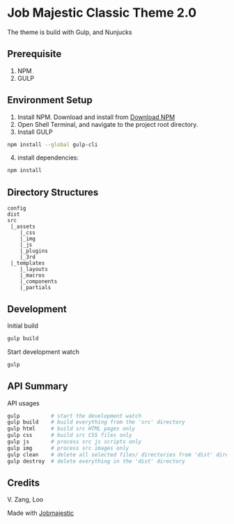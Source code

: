 # Job Majestic Classic Theme 2.0

The theme is build with Gulp, and Nunjucks

## Prerequisite

1. NPM
2. GULP

## Environment Setup

1. Install NPM. Download and install
   from [Download NPM](https://docs.npmjs.com/downloading-and-installing-node-js-and-npm)
2. Open Shell Terminal, and navigate to the project root directory.
3. Install GULP

```sh
npm install --global gulp-cli
```

4. install dependencies:

```sh
npm install
```

## Directory Structures

```
config
dist
src
 |_assets
    |_css
    |_img
    |_js
    |_plugins
    |_3rd
 |_templates
    |_layouts
    |_macros
    |_components
    |_partials
```

## Development

Initial build

```sh
gulp build
```

Start development watch

```sh
gulp
```

## API Summary

API usages

```sh
gulp          # start the development watch
gulp build    # build everything from the 'src' directory
gulp html     # build src HTML pages only
gulp css      # build src CSS files only
gulp js       # process src js scripts only
gulp img      # process src images only
gulp clean    # delete all selected files/ directories from 'dist' directory
gulp destroy  # delete everything in the 'dist' directory
``` 

## Credits

V. Zang, Loo

Made with [Jobmajestic](https://www.jobmajestic.com/)